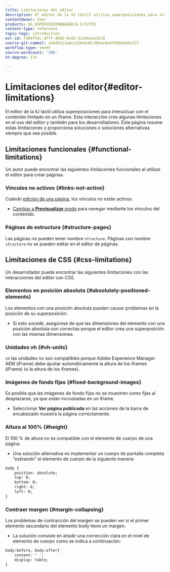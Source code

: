 ```yaml
---
title: Limitaciones del editor
description: El editor de la IU táctil utiliza superposiciones para interactuar con el contenido limitado en un iframe. Esta interacción crea algunas limitaciones en el uso del editor y también para los desarrolladores.
contentOwner: User
products: SG_EXPERIENCEMANAGER/6.5/SITES
content-type: reference
topic-tags: introduction
exl-id: fd64f5dc-dfff-466b-8cdd-3c24ea1a15c8
source-git-commit: a56d5121a6ce11b42a6c30dae9e479564d16af27
workflow-type: tm+mt
source-wordcount: '306'
ht-degree: 11%

---
```


# Limitaciones del editor{#editor-limitations}

El editor de la IU táctil utiliza superposiciones para interactuar con el contenido limitado en un iframe. Esta interacción crea algunas limitaciones en el uso del editor y también para los desarrolladores. Esta página resume estas limitaciones y proporciona soluciones o soluciones alternativas siempre que sea posible.

## Limitaciones funcionales {#functional-limitations}

Un autor puede encontrar las siguientes limitaciones funcionales al utilizar el editor para crear páginas.

### Vínculos no activos {#links-not-active}

Cuándo [edición de una página](/help/sites-authoring/editing-content.md), los vínculos no están activos.

* [Cambiar a **Previsualizar** modo](/help/sites-authoring/editing-content.md#preview-mode) para navegar mediante los vínculos del contenido.

### Páginas de estructura {#structure-pages}

Las páginas no pueden tener nombre `structure`. Páginas con nombre `structure` no se pueden editar en el editor de páginas.

## Limitaciones de CSS {#css-limitations}

Un desarrollador puede encontrar las siguientes limitaciones con las interacciones del editor con CSS.

### Elementos en posición absoluta {#absolutely-positioned-elements}

Los elementos con una posición absoluta pueden causar problemas en la posición de su superposición.

* Si esto sucede, asegúrese de que las dimensiones del elemento con una posición absoluta son correctas porque el editor crea una superposición con las mismas dimensiones.

### Unidades vh {#vh-units}

`vh` las unidades no son compatibles porque Adobe Experience Manager AEM (iFrame) debe ajustar automáticamente la altura de los iframes (iFrame) (o la altura de los iframes).

### Imágenes de fondo fijas {#fixed-background-images}

Es posible que las imágenes de fondo fijas no se muestren como fijas al desplazarse, ya que están incrustadas en un iframe.

* Seleccionar **Ver página publicada** en las acciones de la barra de encabezado muestra la página correctamente.

### Altura al 100% {#height}

El 100 % de altura no es compatible con el elemento de cuerpo de una página.

* Una solución alternativa es implementar un cuerpo de pantalla completa &quot;estirando&quot; el elemento de cuerpo de la siguiente manera:

```xml
body {
    position: absolute;
    top: 0;
    bottom: 0;
    right: 0;
    left: 0;
}
```

### Contraer margen {#margin-collapsing}

Los problemas de contracción del margen se pueden ver si el primer elemento secundario del elemento body tiene un margen.

* La solución consiste en añadir una corrección clara en el nivel de elemento de cuerpo como se indica a continuación:

```xml
body:before, body:after{
    content: ' ';
    display: table;
}
```
